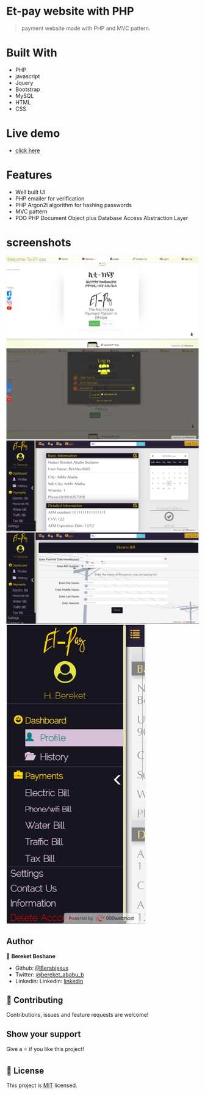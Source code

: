 # Et-pay website with PHP

> payment website made with PHP and MVC pattern.

# Built With
- PHP 
- javascript 
- Jquery 
- Bootstrap 
- MySQL 
- HTML 
- CSS 

# Live demo 
- [click here](https://et-pay.000webhostapp.com/)

# Features
- Well built UI
- PHP emailer for verification
- PHP Argon2I algorithm for hashing passwords 
- MVC pattern 
- PDO PHP Document Object plus  Database Access Abstraction Layer

# screenshots
<img src="./media/screenshot/ss1.JPG" width="auto" height="auto" />
<img src="./media/screenshot/ss2.JPG" width="auto" height="auto" />
<img src="./media/screenshot/ss3.JPG" width="auto" height="auto" />
<img src="./media/screenshot/ss4.JPG" width="auto" height="auto" />
<img src="./media/screenshot/ss5.JPG" width="auto" height="auto" />

## Author

👤 **Bereket Beshane**

- Github: [@Berabjesus](https://github.com/Berabjesus)
- Twitter: [@bereket_ababu_b](https://twitter.com/bereket_ababu_b)
- Linkedin: Linkedin: [linkedin](https://www.linkedin.com/in/bereket-beshane-a1b75a1a9/) 

## 🤝 Contributing

Contributions, issues and feature requests are welcome!

## Show your support

Give a ⭐️ if you like this project!

## 📝 License

This project is [MIT](lic.url) licensed.


